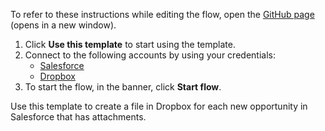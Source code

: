 To refer to these instructions while editing the flow, open the [GitHub page](https://github.com/ot4i/app-connect-templates/tree/main/resources/markdown/Create%20a%20file%20in%20Dropbox%20for%20each%20new%20opportunity%20in%20Salesforce%20that%20has%20attachments_instructions.md) (opens in a new window).
1. Click **Use this template** to start using the template.
2. Connect to the following accounts by using your credentials:
   - [Salesforce](https://ibm.biz/ach2salesforce)
   - [Dropbox](https://ibm.biz/acdropbox)
3. To start the flow, in the banner, click **Start flow**.


Use this template to create a file in Dropbox for each new opportunity in Salesforce that has attachments.






